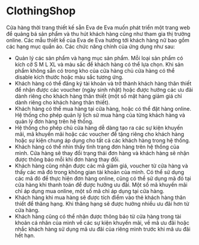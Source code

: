 # ClothingShop
Cửa hàng thời trang thiết kế sẵn Eva de Eva muốn phát triển một trang web để quảng bá sản phẩm và thu hút khách hàng cũng như tham gia thị trường online. Các mẫu thiết kế của Eva de Eva hướng tới khách hàng nữ bao gồm các hạng mục quần áo. Các chức năng chính của ứng dụng như sau:
- Quản lý các sản phẩm và hạng mục sản phẩm. Mỗi loại sản phẩm có kích cỡ S M L XL và màu sắc để khách hàng có thể lựa chọn. Khi sản phẩm không sẵn có trong kho của cửa hàng chủ cửa hàng có thể disable kích thước hoặc màu sắc tương ứng.
- Khách hàng có thể đăng ký tài khoản và trở thành khách hàng thân thiết để nhận được các voucher (ngày sinh nhật) hoặc được hưởng các ưu đãi dành riêng cho khách hàng thân thiết (một số mặt hàng giảm giá chỉ dành riêng cho khách hàng thân thiết).
- Khách hàng có thể mua hàng tại cửa hàng, hoặc có thể đặt hàng online. Hệ thống cho phép quản lý lịch sử mua hàng của từng khách hàng và quản lý đơn hàng trên hệ thống.
- Hệ thống  cho  phép  chủ cửa  hàng  dễ dàng  tạo  ra  các sự kiện  khuyến  mãi,  mã khuyến mãi hoặc các voucher để tặng riêng cho khách hàng hoặc sự kiện chung áp dụng cho tất cả các khách hàng trong hệ thống.
- Khách hàng có thể nhìn thấy tình trạng đơn hàng trên hệ thống của mình. Cửa hàng sẽ thay đổi trạng thái đơn hàng và khách hàng sẽ nhận được thông báo mỗi khi đơn hàng thay đổi.
- Khách hàng cũng nhận được các mã giảm giá, voucher từ cửa hàng và thấy các mã đó trong không gian tài khoản của mình. Có thể sử dụng các mã đó để thực hiện đơn hàng online, cũng có thể sử dụng mã đó tại cửa hàng khi thanh toán để được hưởng ưu đãi. Một số mã khuyến mãi chỉ áp dụng mua online, một số mã chỉ áp dụng tại cửa hàng. 
- Khách hàng khi mua hàng sẽ được tích điểm vào thẻ khách hàng thân thiết để thăng hạng. Khi thăng hạng sẽ được hưởng nhiều ưu đãi hơn từ cửa hàng. 
- Khách hàng cũng có thể nhận được thông báo từ cửa  hàng  trong  tài  khoản  cá nhân của mình về các sự kiện khuyến mãi, về mã ưu đãi hoặc nhắc khách hàng sử dụng mã ưu đãi của riêng mình trước khi mã ưu đãi hết hạn.
